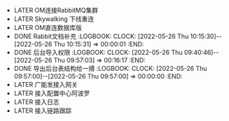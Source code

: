 - LATER OM连接RabbitMQ集群
- LATER Skywalking 下线重连
- LATER OM直连数据库版
- DONE Rabbit文档补充
  :LOGBOOK:
  CLOCK: [2022-05-26 Thu 10:15:30]--[2022-05-26 Thu 10:15:31] =>  00:00:01
  :END:
- DONE 后台导入权限
  :LOGBOOK:
  CLOCK: [2022-05-26 Thu 09:40:46]--[2022-05-26 Thu 09:57:03] =>  00:16:17
  :END:
- DONE 导出后台表结构给一搏
  :LOGBOOK:
  CLOCK: [2022-05-26 Thu 09:57:00]--[2022-05-26 Thu 09:57:00] =>  00:00:00
  :END:
- LATER 广能发接入网关
- LATER 接入配置中心阿波罗
- LATER 接入日志
- LATER 接入链路跟踪
